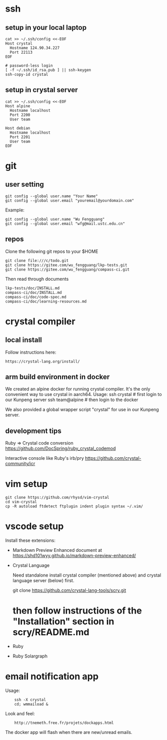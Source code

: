 # ssh

## setup in your local laptop

	cat >> ~/.ssh/config <<-EOF
	Host crystal
	  Hostname 124.90.34.227
	  Port 22113
	EOF

	# password-less login
	[ -f ~/.ssh/id_rsa.pub ] || ssh-keygen
	ssh-copy-id crystal

## setup in crystal server

	cat >> ~/.ssh/config <<-EOF
	Host alpine
	  Hostname localhost
	  Port 2200
	  User team

	Host debian
	  Hostname localhost
	  Port 2201
	  User team
	EOF

# git

## user setting

	git config --global user.name "Your Name"
	git config --global user.email "youremail@yourdomain.com"

Example:

	git config --global user.name "Wu Fengguang"
	git config --global user.email "wfg@mail.ustc.edu.cn"

## repos

Clone the following git repos to your $HOME

	git clone file:///c/todo.git
	git clone https://gitee.com/wu_fengguang/lkp-tests.git
	git clone https://gitee.com/wu_fengguang/compass-ci.git

Then read through documents

	lkp-tests/doc/INSTALL.md
	compass-ci/doc/INSTALL.md
	compass-ci/doc/code-spec.md
	compass-ci/doc/learning-resources.md

# crystal compiler

## local install

Follow instructions here:

	https://crystal-lang.org/install/

## arm build environment in docker

We created an alpine docker for running crystal compiler.
It's the only convenient way to use crystal in aarch64.
Usage:
	ssh crystal      # first login to our Kunpeng server
	ssh team@alpine  # then login to the docker

We also provided a global wrapper script "crystal" for use
in our Kunpeng server.

## development tips

Ruby => Crystal code conversion
https://github.com/DocSpring/ruby_crystal_codemod

Interactive console like Ruby's irb/pry
https://github.com/crystal-community/icr

# vim setup

	git clone https://github.com/rhysd/vim-crystal
	cd vim-crystal
	cp -R autoload ftdetect ftplugin indent plugin syntax ~/.vim/

# vscode setup

Install these extensions:

- Markdown Preview Enhanced
  document at https://shd101wyy.github.io/markdown-preview-enhanced/

- Crystal Language

	Need standalone install crystal compiler (mentioned above) and
	crystal language server (below) first.

	git clone https://github.com/crystal-lang-tools/scry.git
	# then follow instructions of the "Installation" section in scry/README.md

- Ruby

- Ruby Solargraph


# email notification app

Usage:

        ssh -X crystal
        cd; wmmaiload &

Look and feel:

        http://tnemeth.free.fr/projets/dockapps.html

The docker app will flash when there are new/unread emails.
